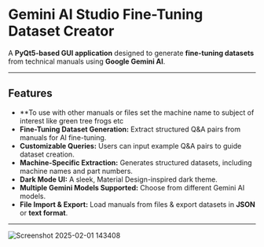 
#  Gemini AI Studio Fine-Tuning Dataset Creator

A **PyQt5-based GUI application** designed to generate **fine-tuning datasets** from technical manuals using **Google Gemini AI**.

---

##  Features
- **To use with other manuals or files set the machine name to subject of interest like green tree frogs etc
- **Fine-Tuning Dataset Generation:** Extract structured Q&A pairs from manuals for AI fine-tuning.
- **Customizable Queries:** Users can input example Q&A pairs to guide dataset creation.
- **Machine-Specific Extraction:** Generates structured datasets, including machine names and part numbers.
- **Dark Mode UI:** A sleek, Material Design-inspired dark theme.
- **Multiple Gemini Models Supported:** Choose from different Gemini AI models.
- **File Import & Export:** Load manuals from files & export datasets in **JSON** or **text format**.

---

![Screenshot 2025-02-01 143408](https://github.com/user-attachments/assets/7ae99df9-64fe-4e63-a685-d2a13073e45f)
